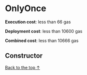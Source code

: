# OnlyOnce


**Execution cost**: less than 66 gas

**Deployment cost**: less than 10600 gas

**Combined cost**: less than 10666 gas

## Constructor







[Back to the top ↑](#onlyonce)
